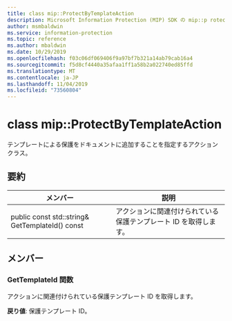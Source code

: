 ```yaml
---
title: class mip::ProtectByTemplateAction
description: Microsoft Information Protection (MIP) SDK の mip::p rotectbytemplateaction クラスについて説明します。
author: msmbaldwin
ms.service: information-protection
ms.topic: reference
ms.author: mbaldwin
ms.date: 10/29/2019
ms.openlocfilehash: f03c06df069406f9a97bf7b321a14ab79cab16a4
ms.sourcegitcommit: f5d8cf4440a35afaa1ff1a58b2a022740ed85ffd
ms.translationtype: MT
ms.contentlocale: ja-JP
ms.lasthandoff: 11/04/2019
ms.locfileid: "73560804"
---
```

# <a name="class-mipprotectbytemplateaction"></a>class mip::ProtectByTemplateAction 
テンプレートによる保護をドキュメントに追加することを指定するアクション クラス。
  
## <a name="summary"></a>要約
 メンバー                        | 説明                                
--------------------------------|---------------------------------------------
public const std::string& GetTemplateId() const  |  アクションに関連付けられている保護テンプレート ID を取得します。
  
## <a name="members"></a>メンバー
  
### <a name="gettemplateid-function"></a>GetTemplateId 関数
アクションに関連付けられている保護テンプレート ID を取得します。

  
**戻り値**: 保護テンプレート ID。